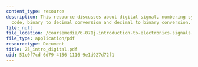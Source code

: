 ```yaml
---
content_type: resource
description: This resource discusses about digital signal, numbering systems, binary
  code, binary to decimal conversion and decimal to binary conversion.
file: null
file_location: /coursemedia/6-071j-introduction-to-electronics-signals-and-measurement-spring-2006/51c0f7cd6d79415611169e1d927d72f1_25_intro_digital.pdf
file_type: application/pdf
resourcetype: Document
title: 25_intro_digital.pdf
uid: 51c0f7cd-6d79-4156-1116-9e1d927d72f1
---
```


